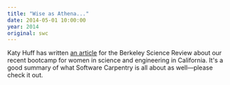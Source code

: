 ```yaml
---
title: "Wise as Athena..."
date: 2014-05-01 10:00:00
year: 2014
original: swc
---
```

<p>
  Katy Huff has written <a href="http://sciencereview.berkeley.edu/wise-athena-swifter-hermes/">an article</a>
  for the Berkeley Science Review
  about our recent bootcamp for women in science and engineering in California.
  It's a good summary of what Software Carpentry is all about as well&mdash;please
  check it out.
</p>
